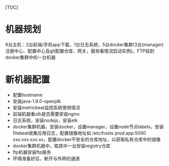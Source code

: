 [TOC]

# 机器规划

8台主机：2台前端/手机app下载，1台日志系统，5台docker集群(3台(manager)注册中心、配置中心及git配置仓库、网关，服务看情况启动实例)。FTP挂到docker集群中的一台机器

# 新机器配置

- 配置hostname
- 安装java-1.8.0-openjdk
- 安装metricbeat监控系统使用情况
- 前端机器看slb是否需要安装nginx
- 日志系统，安装nodejs，安装elk
- docker集群机器，安装docker，设置manager，设置node节点labels，安装filebeat收集应用日志，配置镜像地址如 /etc/hosts  prod.app:5000  xxx.xxx.xxx.xx，配置docker不安全的仓库地址，以获取私有仓库中的镜像
- docker集群机器中，取其中一台安装registry仓库
- ftp机器安装ftp服务
- 环境准备好后，断开与外网的通道


